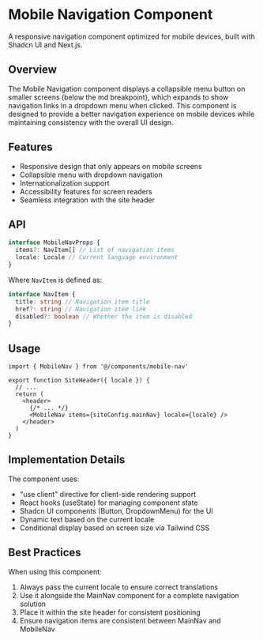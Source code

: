 # Mobile Navigation Component

A responsive navigation component optimized for mobile devices, built with Shadcn UI and Next.js.

## Overview

The Mobile Navigation component displays a collapsible menu button on smaller screens (below the md breakpoint), which expands to show navigation links in a dropdown menu when clicked. This component is designed to provide a better navigation experience on mobile devices while maintaining consistency with the overall UI design.

## Features

- Responsive design that only appears on mobile screens
- Collapsible menu with dropdown navigation
- Internationalization support
- Accessibility features for screen readers
- Seamless integration with the site header

## API

```typescript
interface MobileNavProps {
  items?: NavItem[] // List of navigation items
  locale: Locale // Current language environment
}
```

Where `NavItem` is defined as:

```typescript
interface NavItem {
  title: string // Navigation item title
  href?: string // Navigation item link
  disabled?: boolean // Whether the item is disabled
}
```

## Usage

```tsx
import { MobileNav } from '@/components/mobile-nav'

export function SiteHeader({ locale }) {
  // ...
  return (
    <header>
      {/* ... */}
      <MobileNav items={siteConfig.mainNav} locale={locale} />
    </header>
  )
}
```

## Implementation Details

The component uses:

- "use client" directive for client-side rendering support
- React hooks (useState) for managing component state
- Shadcn UI components (Button, DropdownMenu) for the UI
- Dynamic text based on the current locale
- Conditional display based on screen size via Tailwind CSS

## Best Practices

When using this component:

1. Always pass the current locale to ensure correct translations
2. Use it alongside the MainNav component for a complete navigation solution
3. Place it within the site header for consistent positioning
4. Ensure navigation items are consistent between MainNav and MobileNav
